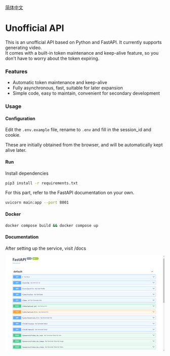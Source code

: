 [简体中文](README_ZH.md)


# Unofficial API

This is an unofficial API based on Python and FastAPI. It currently supports generating video.  
It comes with a built-in token maintenance and keep-alive feature, so you don't have to worry about the token expiring.

### Features

- Automatic token maintenance and keep-alive
- Fully asynchronous, fast, suitable for later expansion
- Simple code, easy to maintain, convenient for secondary development

### Usage

#### Configuration

Edit the `.env.example` file, rename to `.env` and fill in the session_id and cookie.

These are initially obtained from the browser, and will be automatically kept alive later.


#### Run

Install dependencies 

```bash
pip3 install -r requirements.txt
```

For this part, refer to the FastAPI documentation on your own.
```bash
uvicorn main:app --port 8001
```

#### Docker

```bash
docker compose build && docker compose up
```

#### Documentation

After setting up the service, visit /docs

![docs](./images/docs.png)


